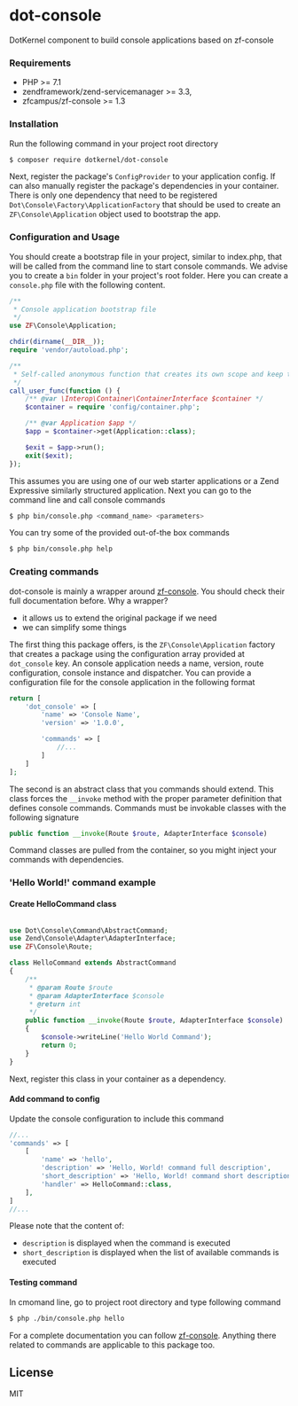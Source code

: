 # dot-console

DotKernel component to build console applications based on zf-console

### Requirements
- PHP >= 7.1
- zendframework/zend-servicemanager >= 3.3,
- zfcampus/zf-console >= 1.3


### Installation
Run the following command in your project root directory
```bash
$ composer require dotkernel/dot-console
```

Next, register the package's `ConfigProvider` to your application config. If can also manually register the package's dependencies in your container. There is only one dependency that need to be registered `Dot\Console\Factory\ApplicationFactory` that should be used to create an `ZF\Console\Application` object used to bootstrap the app.

### Configuration and Usage
You should create a bootstrap file in your project, similar to index.php, that will be called from the command line to start console commands. We advise you to create a `bin` folder in your project's root folder. Here you can create a `console.php` file with the following content.
```php
/**
 * Console application bootstrap file
 */
use ZF\Console\Application;

chdir(dirname(__DIR__));
require 'vendor/autoload.php';

/**
 * Self-called anonymous function that creates its own scope and keep the global namespace clean.
 */
call_user_func(function () {
    /** @var \Interop\Container\ContainerInterface $container */
    $container = require 'config/container.php';

    /** @var Application $app */
    $app = $container->get(Application::class);

    $exit = $app->run();
    exit($exit);
});
```

This assumes you are using one of our web starter applications or a Zend Expressive similarly structured application.
Next you can go to the command line and call console commands

```bash
$ php bin/console.php <command_name> <parameters>
```

You can try some of the provided out-of-the box commands
```bash
$ php bin/console.php help
```

### Creating commands

dot-console is mainly a wrapper around [zf-console](https://github.com/zfcampus/zf-console). You should check their full documentation before.
Why a wrapper?
* it allows us to extend the original package if we need
* we can simplify some things

The first thing this package offers, is the `ZF\Console\Application` factory that creates a package using the configuration array provided at `dot_console` key. An console application needs a name, version, route configuration, console instance and dispatcher.
You can provide a configuration file for the console application in the following format
```php
return [
    'dot_console' => [
        'name' => 'Console Name',
        'version' => '1.0.0',

        'commands' => [
            //...
        ]
    ]
];
```
The second is an abstract class that you commands should extend. This class forces the `__invoke` method with the proper parameter definition that defines console commands.
Commands must be invokable classes with the following signature
```php
public function __invoke(Route $route, AdapterInterface $console)
```

Command classes are pulled from the container, so you might inject your commands with dependencies.

### 'Hello World!' command example
#### Create HelloCommand class

```php

use Dot\Console\Command\AbstractCommand;
use Zend\Console\Adapter\AdapterInterface;
use ZF\Console\Route;

class HelloCommand extends AbstractCommand
{
    /**
     * @param Route $route
     * @param AdapterInterface $console
     * @return int
     */
    public function __invoke(Route $route, AdapterInterface $console)
    {
        $console->writeLine('Hello World Command');
        return 0;
    }
}
```

Next, register this class in your container as a dependency.

#### Add command to config 
Update the console configuration to include this command
```php
//...
'commands' => [
    [
        'name' => 'hello',
        'description' => 'Hello, World! command full description',
        'short_description' => 'Hello, World! command short description',
        'handler' => HelloCommand::class,
    ],
]
//...
```
Please note that the content of:
- `description` is displayed when the command is executed
- `short_description` is displayed when the list of available commands is executed

#### Testing command 
In cmomand line, go to project root directory and type following command
```bash
$ php ./bin/console.php hello
```

For a complete documentation you can follow  [zf-console](https://github.com/zfcampus/zf-console). Anything there related to commands are applicable to this package too.

## License
MIT
